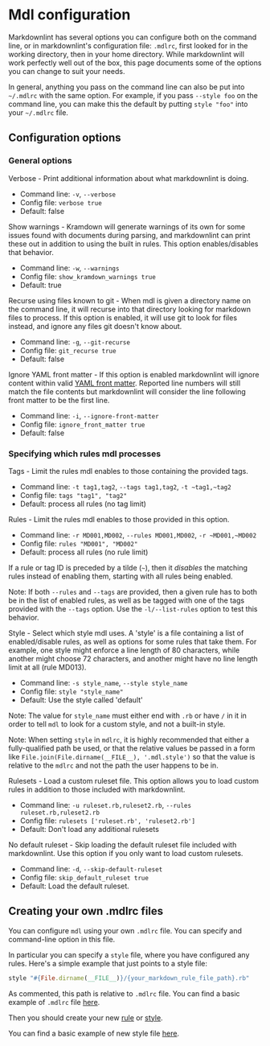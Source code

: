 # Mdl configuration

Markdownlint has several options you can configure both on the command line, or
in markdownlint's configuration file: `.mdlrc`, first looked for in the working
directory, then in your home directory.  While markdownlint will work perfectly
well out of the box, this page documents some of the options you can change to
suit your needs.

In general, anything you pass on the command line can also be put into
`~/.mdlrc` with the same option. For example, if you pass `--style foo` on the
command line, you can make this the default by putting `style "foo"` into your
`~/.mdlrc` file.

## Configuration options

### General options

Verbose - Print additional information about what markdownlint is doing.

* Command line: `-v`, `--verbose`
* Config file: `verbose true`
* Default: false

Show warnings - Kramdown will generate warnings of its own for some issues
found with documents during parsing, and markdownlint can print these out in
addition to using the built in rules. This option enables/disables that
behavior.

* Command line: `-w`, `--warnings`
* Config file: `show_kramdown_warnings true`
* Default: true

Recurse using files known to git - When mdl is given a directory name on the
command line, it will recurse into that directory looking for markdown files to
process. If this option is enabled, it will use git to look for files instead,
and ignore any files git doesn't know about.

* Command line: `-g`, `--git-recurse`
* Config file: `git_recurse true`
* Default: false

Ignore YAML front matter - If this option is enabled markdownlint will ignore
content within valid [YAML front
matter](https://jekyllrb.com/docs/frontmatter/). Reported line numbers will
still match the file contents but markdownlint will consider the line following
front matter to be the first line.

* Command line: `-i`, `--ignore-front-matter`
* Config file: `ignore_front_matter true`
* Default: false

### Specifying which rules mdl processes

Tags - Limit the rules mdl enables to those containing the provided tags.

* Command line: `-t tag1,tag2`, `--tags tag1,tag2`, `-t ~tag1,~tag2`
* Config file: `tags "tag1", "tag2"`
* Default: process all rules (no tag limit)

Rules - Limit the rules mdl enables to those provided in this option.

* Command line: `-r MD001,MD002`, `--rules MD001,MD002`, `-r ~MD001,~MD002`
* Config file: `rules "MD001", "MD002"`
* Default: process all rules (no rule limit)

If a rule or tag ID is preceded by a tilde (`~`), then it _disables_ the
matching rules instead of enabling them, starting with all rules being enabled.

Note: If both `--rules` and `--tags` are provided, then a given rule has to
both be in the list of enabled rules, as well as be tagged with one of the tags
provided with the `--tags` option. Use the `-l/--list-rules` option to test
this behavior.

Style - Select which style mdl uses. A 'style' is a file containing a list of
enabled/disable rules, as well as options for some rules that take them. For
example, one style might enforce a line length of 80 characters, while another
might choose 72 characters, and another might have no line length limit at all
(rule MD013).

* Command line: `-s style_name`, `--style style_name`
* Config file: `style "style_name"`
* Default: Use the style called 'default'

Note: The value for `style_name` must either end with `.rb` or have `/` in it
in order to tell `mdl` to look for a custom style, and not a built-in style.

Note: When setting `style` in `mdlrc`, it is highly recommended that either a
fully-qualified path be used, or that the relative values be passed in a form
like `File.join(File.dirname(__FILE__), '.mdl.style')` so that the value is
relative to the `mdlrc` and not the path the user happens to be in.

Rulesets - Load a custom ruleset file. This option allows you to load custom
rules in addition to those included with markdownlint.

* Command line: `-u ruleset.rb,ruleset2.rb`, `--rules ruleset.rb,ruleset2.rb`
* Config file: `rulesets ['ruleset.rb', 'ruleset2.rb']`
* Default: Don't load any additional rulesets

No default ruleset - Skip loading the default ruleset file included with
markdownlint. Use this option if you only want to load custom rulesets.

* Command line: `-d`, `--skip-default-ruleset`
* Config file: `skip_default_ruleset true`
* Default: Load the default ruleset.

## Creating your own .mdlrc files

You can configure `mdl` using your own `.mdlrc` file. You can specify and
command-line option in this file.

In particular you can specify a `style` file, where you have configured any
rules. Here's a simple example that just points to a style file:

```ruby
style "#{File.dirname(__FILE__)}/{your_markdown_rule_file_path}.rb"
```

As commented, this path is relative to `.mdlrc` file. You can find a basic
example of `.mdlrc` file [here](../example/.mdlrc_example).

Then you should create your new [rule](creating_rules.md) or
[style](creating_styles.md).

You can find a basic example of new style file
[here](../example/new_style_example.rb).
